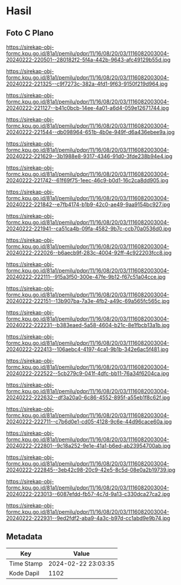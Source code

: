 # Hasil

## Foto C Plano

https://sirekap-obj-formc.kpu.go.id/81a1/pemilu/pdpr/11/16/08/20/03/1116082003004-20240222-220501--280182f2-5f4a-442b-9643-afc49129b55d.jpg

https://sirekap-obj-formc.kpu.go.id/81a1/pemilu/pdpr/11/16/08/20/03/1116082003004-20240222-221325--c9f7273c-382a-4fd1-9f63-9150f219d964.jpg

https://sirekap-obj-formc.kpu.go.id/81a1/pemilu/pdpr/11/16/08/20/03/1116082003004-20240222-221127--b41c0bcb-14ee-4a01-a6d4-059e12671744.jpg

https://sirekap-obj-formc.kpu.go.id/81a1/pemilu/pdpr/11/16/08/20/03/1116082003004-20240222-221544--db098964-651b-4b0e-949f-d6a436ebee9a.jpg

https://sirekap-obj-formc.kpu.go.id/81a1/pemilu/pdpr/11/16/08/20/03/1116082003004-20240222-221629--3b1988e8-9317-4346-91d0-3fde238b94e4.jpg

https://sirekap-obj-formc.kpu.go.id/81a1/pemilu/pdpr/11/16/08/20/03/1116082003004-20240222-221742--61f69f75-1eec-46c9-b0d1-16c2ca8dd905.jpg

https://sirekap-obj-formc.kpu.go.id/81a1/pemilu/pdpr/11/16/08/20/03/1116082003004-20240222-221842--e7fb4174-b1b9-42c0-ae49-9aa9154bc927.jpg

https://sirekap-obj-formc.kpu.go.id/81a1/pemilu/pdpr/11/16/08/20/03/1116082003004-20240222-221941--ca51ca4b-09fa-4582-9b7c-ccb70a0536d0.jpg

https://sirekap-obj-formc.kpu.go.id/81a1/pemilu/pdpr/11/16/08/20/03/1116082003004-20240222-222026--b6aecb9f-283c-4004-92ff-4c922203fcc8.jpg

https://sirekap-obj-formc.kpu.go.id/81a1/pemilu/pdpr/11/16/08/20/03/1116082003004-20240222-222111--915a3f50-300e-47fe-9b12-f67c51a04cce.jpg

https://sirekap-obj-formc.kpu.go.id/81a1/pemilu/pdpr/11/16/08/20/03/1116082003004-20240222-222151--13b907ba-7a3e-4fb2-a49c-69a565fc565c.jpg

https://sirekap-obj-formc.kpu.go.id/81a1/pemilu/pdpr/11/16/08/20/03/1116082003004-20240222-222231--b383eaed-5a58-4604-b21c-8e1fbcb13a1b.jpg

https://sirekap-obj-formc.kpu.go.id/81a1/pemilu/pdpr/11/16/08/20/03/1116082003004-20240222-222413--106aebc4-4197-4ca1-9b1b-342e6ac5f481.jpg

https://sirekap-obj-formc.kpu.go.id/81a1/pemilu/pdpr/11/16/08/20/03/1116082003004-20240222-222522--5cb279c9-041f-4dfc-bb11-76a34f6204ca.jpg

https://sirekap-obj-formc.kpu.go.id/81a1/pemilu/pdpr/11/16/08/20/03/1116082003004-20240222-222632--df3a20a0-6c86-4552-895f-a55eb1f8c62f.jpg

https://sirekap-obj-formc.kpu.go.id/81a1/pemilu/pdpr/11/16/08/20/03/1116082003004-20240222-222711--c7b6d0e1-cd05-4128-9c6e-44d96cace60a.jpg

https://sirekap-obj-formc.kpu.go.id/81a1/pemilu/pdpr/11/16/08/20/03/1116082003004-20240222-222801--9c18a252-9e1e-41a1-b6ed-ab23954700ab.jpg

https://sirekap-obj-formc.kpu.go.id/81a1/pemilu/pdpr/11/16/08/20/03/1116082003004-20240222-222845--3eb42c98-20c9-42e5-8c5d-08e0a2b19739.jpg

https://sirekap-obj-formc.kpu.go.id/81a1/pemilu/pdpr/11/16/08/20/03/1116082003004-20240222-223013--6087efdd-fb57-4c7d-9a13-c330dca27ca2.jpg

https://sirekap-obj-formc.kpu.go.id/81a1/pemilu/pdpr/11/16/08/20/03/1116082003004-20240222-222931--9ed2fdf2-aba9-4a3c-b97d-cc1abd9e9b74.jpg


## Metadata

| Key        | Value               |
| ---------- | ------------------- |
| Time Stamp | 2024-02-22 23:03:35 |
| Kode Dapil | 1102                |




